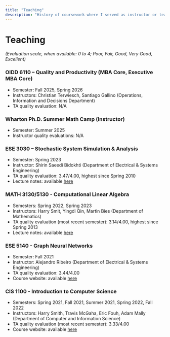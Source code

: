 ```yaml
---
title: "Teaching"
description: "History of coursework where I served as instructor or teaching assistant"
---
```


# Teaching
_(Evaluation scale, when available: 0 to 4; Poor, Fair, Good, Very Good, Excellent)_

### OIDD 6110 –  Quality and Productivity (MBA Core, Executive MBA Core)
  - Semester: Fall 2025, Spring 2026
  - Instructors: Christian Terwiesch, Santiago Gallino (Operations, Information and Decisions Department)
  - TA quality evaluation: N/A

  ### Wharton Ph.D. Summer Math Camp (Instructor)
  - Semester: Summer 2025
  - Instructor quality evaluations: N/A

### ESE 3030 – Stochastic System Simulation & Analysis
  - Semester: Spring 2023
  - Instructor: Shirin Saeedi Bidokhti (Department of Electrical & Systems Engineering)
  - TA quality evaluation: 3.47/4.00, highest since Spring 2010
  - Lecture notes: available [here](https://enzobergamo.com/ESE3030_Lecture_Notes.pdf)

### MATH 3130/5130 - Computational Linear Algebra
- Semesters: Spring 2022, Spring 2023
- Instructors: Harry Smit, Yingdi Qin, Martin Bies (Department of Mathematics)
- TA quality evaluation (most recent semester): 3.14/4.00, highest since Spring 2013
- Lecture notes: available [here](https://martinbies.github.io/teaching/)

### ESE 5140 - Graph Neural Networks
- Semester: Fall 2021
- Instructor: Alejandro Ribeiro (Department of Electrical & Systems Engineering)
- TA quality evaluation: 3.44/4.00
- Course website: available [here](https://gnn.seas.upenn.edu)

### CIS 1100 - Introduction to Computer Science
- Semesters: Spring 2021, Fall 2021, Summer 2021, Spring 2022, Fall 2022
- Instructors: Harry Smith, Travis McGaha, Eric Fouh, Adam Mally (Department of Computer and Information Science)
- TA quality evaluation (most recent semester): 3.33/4.00
- Course website: available [here](https://www.cis.upenn.edu/~cis110/current/)

